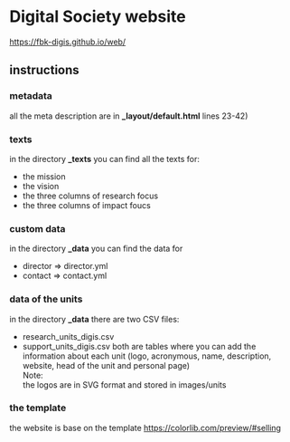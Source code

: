 # Digital Society website
https://fbk-digis.github.io/web/

## instructions
### metadata
all the meta description are in **_layout/default.html** lines 23-42)

### texts
in the directory **_texts** you can find all the texts for:
- the mission
- the vision
- the three columns of research focus
- the three columns of impact foucs

### custom data
in the directory **_data** you can find the data for 
- director => director.yml
- contact => contact.yml

### data of the units
in the directory **_data** there are two CSV files:
- research_units_digis.csv
- support_units_digis.csv
both are tables where you can add the information about each unit (logo, acronymous, name, description, website, head of the unit and personal page)<br/>
Note:<br/>
the logos are in SVG format and stored in images/units

### the template
the website is base on the template https://colorlib.com/preview/#selling
 
